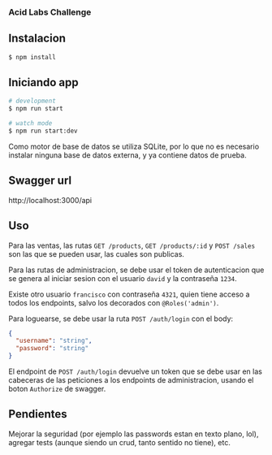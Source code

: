 ### Acid Labs Challenge

## Instalacion

```bash
$ npm install
```

## Iniciando app

```bash
# development
$ npm run start

# watch mode
$ npm run start:dev
```

Como motor de base de datos se utiliza SQLite, por lo que no es necesario instalar ninguna base de datos externa, y ya contiene datos de prueba.

## Swagger url

http://localhost:3000/api

## Uso

Para las ventas, las rutas `GET /products`, `GET /products/:id` y `POST /sales` son las que se pueden usar, las cuales son publicas.

Para las rutas de administracion, se debe usar el token de autenticacion que se genera al iniciar sesion con el usuario `david` y la contraseña `1234`.

Existe otro usuario `francisco` con contraseña `4321`, quien tiene acceso a todos los endpoints, salvo los decorados con `@Roles('admin')`.

Para loguearse, se debe usar la ruta `POST /auth/login` con el body:

```json
{
  "username": "string",
  "password": "string"
}
```

El endpoint de `POST /auth/login` devuelve un token que se debe usar en las cabeceras de las peticiones a los endpoints de administracion, usando el boton `Authorize` de swagger.

## Pendientes 

Mejorar la seguridad (por ejemplo las passwords estan en texto plano, lol), agregar tests (aunque siendo un crud, tanto sentido no tiene), etc.
